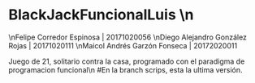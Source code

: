 # BlackJackFuncionalLuis \n
\nFelipe Corredor Espinosa | 20171020056
\nDiego Alejandro González Rojas | 20171020111
\nMaicol Andrés Garzón Fonseca | 20172020011

 Juego de 21, solitario contra la casa, programado con el paradigma de programacion funcional\n
 #En la branch scrips, esta la ultima versión.
